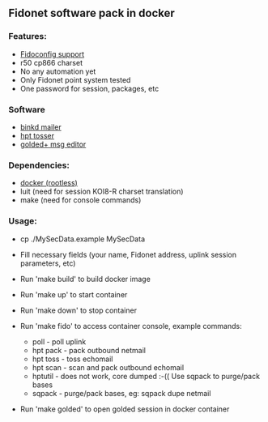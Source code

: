 ## Fidonet software pack in docker
### Features:
- [Fidoconfig support](http://www.textfiles.com/fidonet-on-the-internet/husky/fidoconf.htm)
- r50 cp866 charset
- No any automation yet
- Only Fidonet point system tested
- One password for session, packages, etc

### Software
- [binkd mailer](https://github.com/pgul/binkd)
- [hpt tosser](https://github.com/huskyproject)
- [golded+ msg editor](https://github.com/golded-plus/golded-plus)


### Dependencies:
- [docker (rootless)](https://docs.docker.com/engine/security/rootless/)
- luit (need for session KOI8-R charset translation)
- make (need for console commands)

### Usage:

- cp ./MySecData.example MySecData
- Fill necessary fields (your name, Fidonet address, uplink session parameters, etc)
- Run 'make build' to build docker image
- Run 'make up' to start container
- Run 'make down' to stop container

- Run 'make fido' to access container console, example commands:
	- poll - poll uplink
	- hpt pack - pack outbound netmail
	- hpt toss - toss echomail
	- hpt scan - scan and pack outbound echomail
	- hptutil - does not work, core dumped :-(( Use sqpack to purge/pack bases
	- sqpack - purge/pack bases, eg: sqpack dupe netmail
- Run 'make golded' to open golded session in docker container
